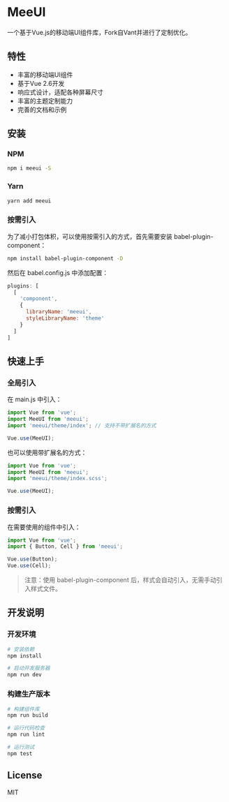 # MeeUI

一个基于Vue.js的移动端UI组件库，Fork自Vant并进行了定制优化。

## 特性

- 丰富的移动端UI组件
- 基于Vue 2.6开发
- 响应式设计，适配各种屏幕尺寸
- 丰富的主题定制能力
- 完善的文档和示例

## 安装

### NPM

```bash
npm i meeui -S
```

### Yarn

```bash
yarn add meeui
```

### 按需引入

为了减小打包体积，可以使用按需引入的方式，首先需要安装 babel-plugin-component：

```bash
npm install babel-plugin-component -D
```

然后在 babel.config.js 中添加配置：

```javascript
plugins: [
  [
    'component',
    {
      libraryName: 'meeui',
      styleLibraryName: 'theme'
    }
  ]
]
```

## 快速上手

### 全局引入

在 main.js 中引入：

```javascript
import Vue from 'vue';
import MeeUI from 'meeui';
import 'meeui/theme/index'; // 支持不带扩展名的方式

Vue.use(MeeUI);
```

也可以使用带扩展名的方式：

```javascript
import Vue from 'vue';
import MeeUI from 'meeui';
import 'meeui/theme/index.scss';

Vue.use(MeeUI);
```

### 按需引入

在需要使用的组件中引入：

```javascript
import Vue from 'vue';
import { Button, Cell } from 'meeui';

Vue.use(Button);
Vue.use(Cell);
```

> 注意：使用 babel-plugin-component 后，样式会自动引入，无需手动引入样式文件。

## 开发说明

### 开发环境

```bash
# 安装依赖
npm install

# 启动开发服务器
npm run dev
```

### 构建生产版本

```bash
# 构建组件库
npm run build

# 运行代码检查
npm run lint

# 运行测试
npm test
```

## License

MIT
